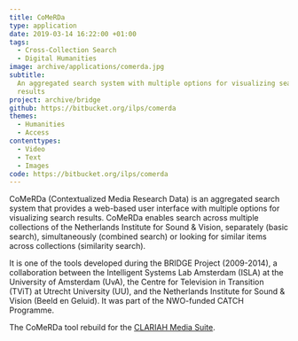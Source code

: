 ```yaml
---
title: CoMeRDa
type: application
date: 2019-03-14 16:22:00 +01:00
tags:
  - Cross-Collection Search
  - Digital Humanities
image: archive/applications/comerda.jpg
subtitle:
  An aggregated search system with multiple options for visualizing search
  results
project: archive/bridge
github: https://bitbucket.org/ilps/comerda
themes:
  - Humanities
  - Access
contenttypes:
  - Video
  - Text
  - Images
code: https://bitbucket.org/ilps/comerda
---
```


CoMeRDa (Contextualized Media Research Data) is an aggregated search system that provides a web-based user interface with multiple options for visualizing search results. CoMeRDa enables search across multiple collections of the Netherlands Institute for Sound & Vision, separately (basic search), simultaneously (combined search) or looking for similar items across collections (similarity search).

It is one of the tools developed during the BRIDGE Project (2009-2014), a collaboration between the Intelligent Systems Lab Amsterdam (ISLA) at the University of Amsterdam (UvA), the Centre for Television in Transition (TViT) at Utrecht University (UU), and the Netherlands Institute for Sound & Vision (Beeld en Geluid). It was part of the NWO-funded CATCH Programme.

The CoMeRDa tool rebuild for the [CLARIAH Media Suite](http://mediasuite.clariah.nl/).
